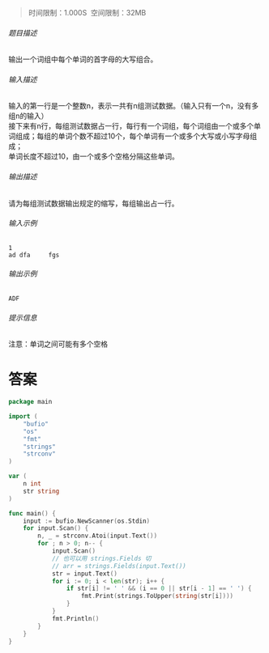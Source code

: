 >时间限制：1.000S  空间限制：32MB

###### 题目描述

输出一个词组中每个单词的首字母的大写组合。  

###### 输入描述

输入的第一行是一个整数n，表示一共有n组测试数据。（输入只有一个n，没有多组n的输入）  
接下来有n行，每组测试数据占一行，每行有一个词组，每个词组由一个或多个单词组成；每组的单词个数不超过10个，每个单词有一个或多个大写或小写字母组成；  
单词长度不超过10，由一个或多个空格分隔这些单词。  

###### 输出描述

请为每组测试数据输出规定的缩写，每组输出占一行。

###### 输入示例

```
1
ad dfa     fgs
```

###### 输出示例

```
ADF
```

###### 提示信息

注意：单词之间可能有多个空格

# 答案
```go
package main

import (
    "bufio"
    "os"
    "fmt"
    "strings"
    "strconv"
)

var (
    n int
    str string
)

func main() {
    input := bufio.NewScanner(os.Stdin)
    for input.Scan() {
        n, _ = strconv.Atoi(input.Text())
        for ; n > 0; n-- {
            input.Scan()
            // 也可以用 strings.Fields 切
            // arr = strings.Fields(input.Text())
            str = input.Text()
            for i := 0; i < len(str); i++ {
                if str[i] != ' ' && (i == 0 || str[i - 1] == ' ') {
                    fmt.Print(strings.ToUpper(string(str[i])))
                }
            }
            fmt.Println()
        }
    }
}
```
